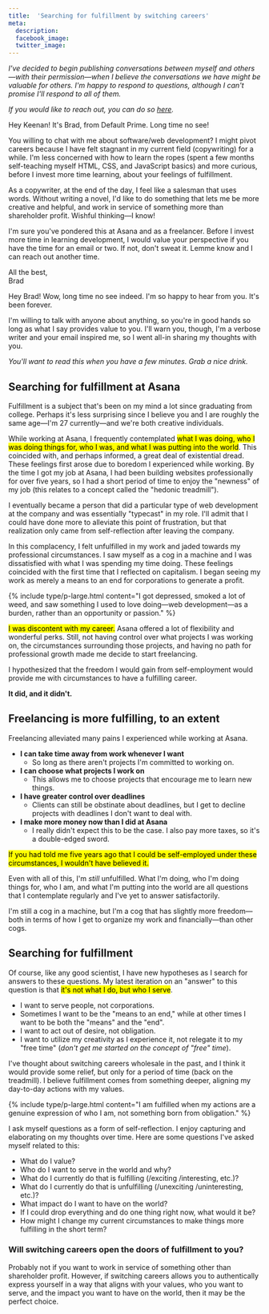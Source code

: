 ```yaml
---
title:  'Searching for fulfillment by switching careers'
meta: 
  description: 
  facebook_image: 
  twitter_image: 
---
```


_I've decided to begin publishing conversations between myself and others—with their permission—when I believe the conversations we have might be valuable for others. I'm happy to respond to questions, although I can't promise I'll respond to all of them._

_If you would like to reach out, you can do so [here](/contact)._

<div class="mailbox">
  <span class="mailbox-icon"></span>

  <p>Hey Keenan! It's Brad, from Default Prime. Long time no see!</p>

  <p>You willing to chat with me about software/web development? I might pivot careers because I have felt stagnant in my current field (copywriting) for a while. I'm less concerned with how to learn the ropes (spent a few months self-teaching myself HTML, CSS, and JavaScript basics) and more curious, before I invest more time learning, about your feelings of fulfillment.</p>

  <p>As a copywriter, at the end of the day, I feel like a salesman that uses words. Without writing a novel, I'd like to do something that lets me be more creative and helpful, and work in service of something more than shareholder profit. Wishful thinking—I know!</p>

  <p>I'm sure you've pondered this at Asana and as a freelancer. Before I invest more time in learning development, I would value your perspective if you have the time for an email or two. If not, don't sweat it. Lemme know and I can reach out another time.</p>

  <p>All the best,<br>
  Brad</p>
</div>

Hey Brad! Wow, long time no see indeed. I'm so happy to hear from you. It's been forever.

I'm willing to talk with anyone about anything, so you're in good hands so long as what I say provides value to you. I'll warn you, though, I'm a verbose writer and your email inspired me, so I went all-in sharing my thoughts with you. 

_You'll want to read this when you have a few minutes. Grab a nice drink._

## Searching for fulfillment at Asana

Fulfillment is a subject that's been on my mind a lot since graduating from college. Perhaps it's less surprising since I believe you and I are roughly the same age—I'm 27 currently—and we're both creative individuals.

While working at Asana, I frequently contemplated <mark>what I was doing, who I was doing things for, who I was, and what I was putting into the world</mark>. This coincided with, and perhaps informed, a great deal of existential dread. These feelings first arose due to boredom I experienced while working. By the time I got my job at Asana, I had been building websites professionally for over five years, so I had a short period of time to enjoy the "newness" of my job (this relates to a concept called the "hedonic treadmill"). 

I eventually became a person that did a particular type of web development at the company and was essentially "typecast" in my role. I'll admit that I could have done more to alleviate this point of frustration, but that realization only came from self-reflection after leaving the company.

[//]: # (TODO: Write an article about the hedonic treadmill and link to it here)

In this complacency, I felt unfulfilled in my work and jaded towards my professional circumstances. I saw myself as a cog in a machine and I was dissatisfied with what I was spending my time doing. These feelings coincided with the first time that I reflected on capitalism. I began seeing my work as merely a means to an end for corporations to generate a profit. 

{% include type/p-large.html content="I got depressed, smoked a lot of weed, and saw something I used to love doing—web development—as a burden, rather than an opportunity or passion." %}

<mark>I was discontent with my career.</mark> Asana offered a lot of flexibility and wonderful perks. Still, not having control over what projects I was working on, the circumstances surrounding those projects, and having no path for professional growth made me decide to start freelancing.

I hypothesized that the freedom I would gain from self-employment would provide me with circumstances to have a fulfilling career.

**It did, and it didn't.**

## Freelancing is more fulfilling, to an extent

Freelancing alleviated many pains I experienced while working at Asana.

- **I can take time away from work whenever I want** 
  - So long as there aren't projects I'm committed to working on.
- **I can choose what projects I work on**
  - This allows me to choose projects that encourage me to learn new things.
- **I have greater control over deadlines** 
  - Clients can still be obstinate about deadlines, but I get to decline projects with deadlines I don't want to deal with.
- **I make more money now than I did at Asana**
  - I really didn't expect this to be the case. I also pay more taxes, so it's a double-edged sword.

<mark>If you had told me five years ago that I could be self-employed under these circumstances, I wouldn't have believed it.</mark>

Even with all of this, I'm <em>still</em> unfulfilled. What I'm doing, who I'm doing things for, who I am, and what I'm putting into the world are all questions that I contemplate regularly and I've yet to answer satisfactorily. 

I'm still a cog in a machine, but I'm a cog that has slightly more freedom—both in terms of how I get to organize my work and financially—than other cogs.

## Searching for fulfillment

Of course, like any good scientist, I have new hypotheses as I search for answers to these questions. My latest iteration on an "answer" to this question is that <mark>it's not what I do, but who I serve</mark>. 

- I want to serve people, not corporations.
- Sometimes I want to be the "means to an end," while at other times I want to be both the "means" and the "end".
- I want to act out of desire, not obligation. 
- I want to utilize my creativity as I experience it, not relegate it to my "free time" (_don't get me started on the concept of "free" time_).

[//]: # (TODO: Write an article about aligning actions with values and link here)

I've thought about switching careers wholesale in the past, and I think it would provide some relief, but only for a period of time (back on the treadmill). I believe fulfillment comes from something deeper, aligning my day-to-day actions with my values. 

{% include type/p-large.html content="I am fulfilled when my actions are a genuine expression of who I am, not something born from obligation." %}

[//]: # (TODO: Write an article about how I capture and elaborate on questions with Roam)

I ask myself questions as a form of self-reflection. I enjoy capturing and elaborating on my thoughts over time. Here are some questions I've asked myself related to this:

- What do I value?
- Who do I want to serve in the world and why?
- What do I currently do that is fulfilling (/exciting /interesting, etc.)?
- What do I currently do that is unfulfilling (/unexciting /uninteresting, etc.)?
- What impact do I want to have on the world?
- If I could drop everything and do one thing right now, what would it be?
- How might I change my current circumstances to make things more fulfilling in the short term?

### Will switching careers open the doors of fulfillment to you?

Probably not if you want to work in service of something other than shareholder profit. However, if switching careers allows you to authentically express yourself in a way that aligns with your values, who you want to serve, and the impact you want to have on the world, then it may be the perfect choice.